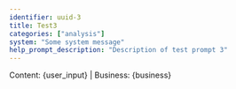 ```yaml
---
identifier: uuid-3
title: Test3
categories: ["analysis"]
system: "Some system message"
help_prompt_description: "Description of test prompt 3"
---
```

Content: {user_input} | Business: {business}
